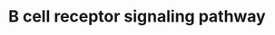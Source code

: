 ---
annotations:
- id: PW:0000818
  parent: signaling pathway
  type: Pathway Ontology
  value: signaling pathway pertinent to immunity
- id: PW:0000822
  parent: signaling pathway
  type: Pathway Ontology
  value: B cell receptor signaling pathway
- id: CL:0000236
  parent: native cell
  type: Cell Type Ontology
  value: B cell
authors:
- A.Pandey
- MaintBot
- Khanspers
- Mkutmon
- MartijnVanIersel
- NetPath
- Christine Chichester
- Zari
- AlexanderPico
- L Dupuis
- Egonw
- Eweitz
description: 'The functional B-cell receptor is a multi-protein complex consisting
  of an antigen binding subunit and a signaling subunit. The antigen binding subunit
  is the membrane bound immunoglobulin and the signaling subunit consists of the IgÎ±
  and IgÎ² proteins, which are covalently bound to each other. Both IgÎ± and IgÎ²
  proteins have an immunoreceptor tyrosine -based activation motif (ITAM) each in
  its cytoplasmic region, which is responsible for the initiation and propagation
  of signaling. Antigen binding to the immunoglubulin results in the aggregation of
  both the immunoglobulin and the IgÎ±/Î² subunits. This results in the phosphorylation
  of the tyrosine residues in the ITAM motif of the IgÎ±/Î² subunits by the src-family
  of protein tyrosine kinases Lyn and Syk. The Src family kinases are initially in
  the proximity of the BCR as a result of membrane anchoring by virtue of its their
  acetylation. The N-terminal region of the kinases can also interact with the non-phosphorylated
  ITAMs of IgÎ±. This association is further enhanced upon BCR engagement as a result
  of accumulation in BCR containing lipid rafts and SH2 domain mediated binding to
  the phosphorylated tyrosine residues in ITAMs. This increased association helps
  in amplifying the BCR mediated signaling. Doubly phosphorylated IgÎ±/Î² ITAMs are
  necessary for efficient recruitment of Syk and its activation. Activated Syk then
  phsophorylates the adapter molecule B cell linker protein (BLNK), which acts as
  molecular scaffold for the recruitment of multiple effectors and hence the propagation
  of multiple signaling pathways. BLNK binds to Btk and PLCÎ³2 which results in optimal
  phosphorylation and activation of PLC. This is an important mechanism which links
  BCR to Ca2+ signaling. Apart from the PLC mediated Ca2+ signaling, BCR triggering
  also results in the the activaion of phosphatidylinositol-3 kinase (PI-3K). This
  activation takes place through the recruitment of p85 adaptor subunit of PI-3K to
  CD19 co-receptor, which is phosphorylated by Lyn on its cytoplasmic Y-X-X-M motif.
  Alternatively, PI-3K can be recruited to the plasma membrane by other adapter molecules
  including PIK3AP, CBL or GAB1/2. PI-3K catalyzes the phosphorylation of phosphatidylinositol
  4,5-bisphosphate to phosphatidyl inositol 3,4,5-bisphosphate. Akt, a serine threonine
  kinase, is recruited to the plasma membrane by virtue of its N-terminal PH-domain
  where it is activated by conformational changes and phosphorylation. Activated Akt
  phosphorylates several substrates resulting in diverse physiological consequences:
  Forkhead transcription factors - resulting in its degradation and hence inhibition
  of expression of pro-apoptotic genes, glycogen synthase kinase-3 GSK3 -leading to
  its inhibition and hence regulation of cell-cycle. The tanscription factor NF-kappaB
  is also found to be activated in BCR signaling in a Btk, PI-3K and PKC dependent
  manner.  BCR engagement can also result in the association of GRB2/SOS complex with
  either SHC or BLNK, which results in the activation of the Ras/Raf/MEK/ERK signaling
  cascade. This cascade leads to the activation of transcription factors including
  ELK and MYC. BCR activation also results in the activation of JNKs and p38MAPK.   Please
  access this pathway at [http://www.netpath.org/netslim/bcr_pathway.html NetSlim]
  database.  If you use this pathway, please cite following paper: Kandasamy, K.,
  Mohan, S. S., Raju, R., Keerthikumar, S., Kumar, G. S. S., Venugopal, A. K., Telikicherla,
  D., Navarro, J. D., Mathivanan, S., Pecquet, C., Gollapudi, S. K., Tattikota, S.
  G., Mohan, S., Padhukasahasram, H., Subbannayya, Y., Goel, R., Jacob, H. K. C.,
  Zhong, J., Sekhar, R., Nanjappa, V., Balakrishnan, L., Subbaiah, R., Ramachandra,
  Y. L., Rahiman, B. A., Prasad, T. S. K., Lin, J., Houtman, J. C. D., Desiderio,
  S., Renauld, J., Constantinescu, S. N., Ohara, O., Hirano, T., Kubo, M., Singh,
  S., Khatri, P., Draghici, S., Bader, G. D., Sander, C., Leonard, W. J. and Pandey,
  A. (2010). NetPath: A public resource of curated signal transduction pathways. <i>Genome
  Biology</i>. 11:R3.  Proteins on this pathway have targeted assays available via
  the [https://assays.cancer.gov/available_assays?wp_id=WP23 CPTAC Assay Portal]'
last-edited: 2021-12-23
organisms:
- Homo sapiens
redirect_from:
- /index.php/Pathway:WP23
- /instance/WP23
revision: null
schema-jsonld:
- '@context': https://schema.org/
  '@id': https://wikipathways.github.io/pathways/WP23.html
  '@type': Dataset
  creator:
    '@type': Organization
    name: WikiPathways
  description: 'The functional B-cell receptor is a multi-protein complex consisting
    of an antigen binding subunit and a signaling subunit. The antigen binding subunit
    is the membrane bound immunoglobulin and the signaling subunit consists of the
    IgÎ± and IgÎ² proteins, which are covalently bound to each other. Both IgÎ± and
    IgÎ² proteins have an immunoreceptor tyrosine -based activation motif (ITAM) each
    in its cytoplasmic region, which is responsible for the initiation and propagation
    of signaling. Antigen binding to the immunoglubulin results in the aggregation
    of both the immunoglobulin and the IgÎ±/Î² subunits. This results in the phosphorylation
    of the tyrosine residues in the ITAM motif of the IgÎ±/Î² subunits by the src-family
    of protein tyrosine kinases Lyn and Syk. The Src family kinases are initially
    in the proximity of the BCR as a result of membrane anchoring by virtue of its
    their acetylation. The N-terminal region of the kinases can also interact with
    the non-phosphorylated ITAMs of IgÎ±. This association is further enhanced upon
    BCR engagement as a result of accumulation in BCR containing lipid rafts and SH2
    domain mediated binding to the phosphorylated tyrosine residues in ITAMs. This
    increased association helps in amplifying the BCR mediated signaling. Doubly phosphorylated
    IgÎ±/Î² ITAMs are necessary for efficient recruitment of Syk and its activation.
    Activated Syk then phsophorylates the adapter molecule B cell linker protein (BLNK),
    which acts as molecular scaffold for the recruitment of multiple effectors and
    hence the propagation of multiple signaling pathways. BLNK binds to Btk and PLCÎ³2
    which results in optimal phosphorylation and activation of PLC. This is an important
    mechanism which links BCR to Ca2+ signaling. Apart from the PLC mediated Ca2+
    signaling, BCR triggering also results in the the activaion of phosphatidylinositol-3
    kinase (PI-3K). This activation takes place through the recruitment of p85 adaptor
    subunit of PI-3K to CD19 co-receptor, which is phosphorylated by Lyn on its cytoplasmic
    Y-X-X-M motif. Alternatively, PI-3K can be recruited to the plasma membrane by
    other adapter molecules including PIK3AP, CBL or GAB1/2. PI-3K catalyzes the phosphorylation
    of phosphatidylinositol 4,5-bisphosphate to phosphatidyl inositol 3,4,5-bisphosphate.
    Akt, a serine threonine kinase, is recruited to the plasma membrane by virtue
    of its N-terminal PH-domain where it is activated by conformational changes and
    phosphorylation. Activated Akt phosphorylates several substrates resulting in
    diverse physiological consequences: Forkhead transcription factors - resulting
    in its degradation and hence inhibition of expression of pro-apoptotic genes,
    glycogen synthase kinase-3 GSK3 -leading to its inhibition and hence regulation
    of cell-cycle. The tanscription factor NF-kappaB is also found to be activated
    in BCR signaling in a Btk, PI-3K and PKC dependent manner.  BCR engagement can
    also result in the association of GRB2/SOS complex with either SHC or BLNK, which
    results in the activation of the Ras/Raf/MEK/ERK signaling cascade. This cascade
    leads to the activation of transcription factors including ELK and MYC. BCR activation
    also results in the activation of JNKs and p38MAPK.   Please access this pathway
    at [http://www.netpath.org/netslim/bcr_pathway.html NetSlim] database.  If you
    use this pathway, please cite following paper: Kandasamy, K., Mohan, S. S., Raju,
    R., Keerthikumar, S., Kumar, G. S. S., Venugopal, A. K., Telikicherla, D., Navarro,
    J. D., Mathivanan, S., Pecquet, C., Gollapudi, S. K., Tattikota, S. G., Mohan,
    S., Padhukasahasram, H., Subbannayya, Y., Goel, R., Jacob, H. K. C., Zhong, J.,
    Sekhar, R., Nanjappa, V., Balakrishnan, L., Subbaiah, R., Ramachandra, Y. L.,
    Rahiman, B. A., Prasad, T. S. K., Lin, J., Houtman, J. C. D., Desiderio, S., Renauld,
    J., Constantinescu, S. N., Ohara, O., Hirano, T., Kubo, M., Singh, S., Khatri,
    P., Draghici, S., Bader, G. D., Sander, C., Leonard, W. J. and Pandey, A. (2010).
    NetPath: A public resource of curated signal transduction pathways. <i>Genome
    Biology</i>. 11:R3.  Proteins on this pathway have targeted assays available via
    the [https://assays.cancer.gov/available_assays?wp_id=WP23 CPTAC Assay Portal]'
  keywords:
  - AKT1
  - ATF2
  - BCAR1
  - BCL10
  - BCL6
  - BLK
  - BLNK
  - BRAF
  - BTK
  - CAMK2A
  - CARD11
  - CBL
  - CD19
  - CD22
  - CD45
  - CD79A
  - CD79B
  - CD81
  - CDC42
  - CHUK
  - CR2
  - CREB1
  - CRK
  - CRKL
  - DAG
  - DAPP1
  - E2F3
  - ELK1
  - ETS1
  - FOXO1
  - FYN
  - GAB1
  - GAB2
  - GRB2
  - GSK3A
  - GSK3B
  - GTF2I
  - HCLS1
  - HRAS
  - IKBKB
  - IKBKG
  - ILF2
  - INPP5D
  - IP3
  - IRF4
  - JUN
  - LAT2
  - LCK
  - LYN
  - MALT1
  - MAP2K1
  - MAP2K2
  - MAP2K6
  - MAP3K7
  - MAP4K1
  - MAPK1
  - MAPK14
  - MAPK3
  - MAPK4
  - MAPK8
  - MAPK9
  - MAX
  - MEF2C
  - MEF2D
  - MYC
  - NCK1
  - NFATC2
  - NFATC3
  - NFKB1
  - NFKBIA
  - PDPK1
  - PDPK2
  - PI-4,5-P2
  - PI-4-P
  - PIK3AP1
  - PIK3CG
  - PIK3R1
  - PIK3R2
  - PIP5K1A
  - PIP5K1B
  - PIP5K1C
  - PLCG1
  - PLCG2
  - PRKCB1
  - PRKCD
  - PTPN11
  - PTPN18
  - PTPN6
  - RAC1
  - RAC2
  - RAF1
  - RAPGEF1
  - RASGRP3
  - REL
  - RELA
  - RPS6KA1
  - SH3BP2
  - SHC1
  - SOS1
  - SYK
  - TEC
  - VAV1
  - VAV2
  license: CC0
  name: B cell receptor signaling pathway
seo: CreativeWork
title: B cell receptor signaling pathway
wpid: WP23
---
